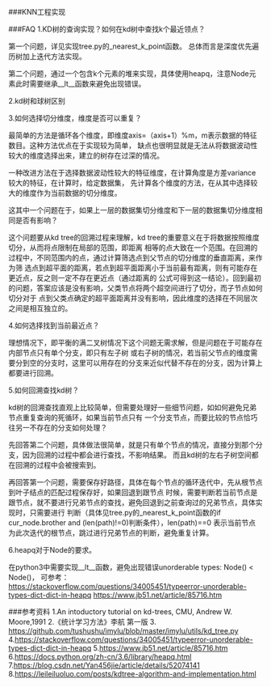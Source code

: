 ###KNN工程实现


###FAQ
1.KD树的查询实现？如何在kd树中查找k个最近领点？

第一个问题，详见实现tree.py的_nearest_k_point函数。
总体而言是深度优先遍历树加上迭代方法实现。

第二个问题，通过一个包含k个元素的堆来实现，具体使用heapq，注意Node元素此时需要继承__lt__函数来避免出现错误。

2.kd树和球树区别

3.如何选择切分维度，维度是否可以重复？

最简单的方法是循环各个维度，即维度axis=（axis+1）%m，m表示数据的特征数目。这种方法优点在于实现较为简单，
缺点也很明显就是无法从将数据波动性较大的维度选择出来，建立的树存在过深的情况。

一种改进方法在于选择数据波动性较大的特征维度，在计算角度是方差variance较大的特征，在计算时，给定数据集，
先计算各个维度的方法，在从其中选择较大的维度作为当前数据的切分维度。

这其中一个问题在于，如果上一层的数据集切分维度和下一层的数据集切分维度相同是否有影响？

这个问题要从kd tree的回溯过程来理解，kd tree的重要意义在于将数据按照维度切分，从而将点限制在局部的范围，即距离
相等的点大致在一个范围。在回溯的过程中，不同范围内的点，通过计算筛选点到父节点的切分维度的垂直距离，来作为筛
选点到超平面的距离，若点到超平面距离小于当前最有距离，则有可能存在更近点，反之则一定不存在更近点（通过距离的
公式可得到这一结论）。回到最初的问题，答案应该是没有影响，父类节点将两个超空间进行了切分，而子节点如何切分对于
点到父类点确定的超平面距离并没有影响，因此维度的选择在不同层次之间是相互独立的。

4.如何选择找到当前最近点？

理想情况下，即平衡的满二叉树情况下这个问题无需求解，但是问题在于可能存在内部节点只有单个分支，即只有左子树
或右子树的情况，若当前父节点的维度需要分到空的分支时，这里可以用存在的分支来近似代替不存在的分支，因为计算上
都要进行回溯。

5.如何回溯查找kd树？

kd树的回溯查找直观上比较简单，但需要处理好一些细节问题，如如何避免兄弟节点重复查询的死循环，如果当前节点只有
一个分支节点，而要比较的节点恰巧往另一不存在的分支如何处理？

先回答第二个问题，具体做法很简单，就是只有单个节点的情况，直接分到那个分支，因为回溯的过程中都会进行查找，不影响结果。
而且kd树的左右子树空间都在回溯的过程中会被搜索到。

再回答第一个问题，需要保存好路径，具体在每个节点的循环迭代中，先从根节点到叶子结点的匹配过程保存好，如果回退到跟节点
时候，需要判断若当前节点是跟节点，就不要进行兄弟节点的查找，避免回退到之前查询过的兄弟节点，具体实现时，只需要进行
判断（具体见tree.py的_nearest_k_point函数的if cur_node.brother and (len(path)!=0)判断条件），len(path)==0
表示当前节点为此次迭代的根节点，跳过进行兄弟节点的判断，避免重复计算。

6.heapq对于Node的要求。

在python3中需要实现__lt__函数，避免出现错误unorderable types: Node() < Node()，
可参考：
https://stackoverflow.com/questions/34005451/typeerror-unorderable-types-dict-dict-in-heapq
https://www.jb51.net/article/85716.htm



###参考资料
1.An intoductory tutorial on kd-trees, CMU, Andrew W. Moore,1991
2.《统计学习方法》李航 第一版
3. https://github.com/tushushu/imylu/blob/master/imylu/utils/kd_tree.py
4.https://stackoverflow.com/questions/34005451/typeerror-unorderable-types-dict-dict-in-heapq
5.https://www.jb51.net/article/85716.htm
6.https://docs.python.org/zh-cn/3.6/library/heapq.html
7.https://blog.csdn.net/Yan456jie/article/details/52074141
8.https://leileiluoluo.com/posts/kdtree-algorithm-and-implementation.html